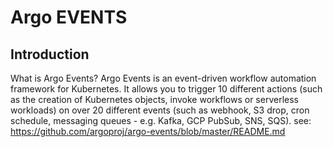 # Argo EVENTS

## Introduction

What is Argo Events?
Argo Events is an event-driven workflow automation framework for Kubernetes. It allows you to trigger 10 different actions (such as the creation of Kubernetes objects, invoke workflows or serverless workloads) on over 20 different events (such as webhook, S3 drop, cron schedule, messaging queues - e.g. Kafka, GCP PubSub, SNS, SQS).
see: https://github.com/argoproj/argo-events/blob/master/README.md